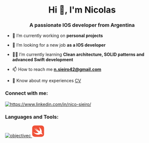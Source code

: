 <h1 align="center">Hi 👋, I'm Nicolas</h1>
<h3 align="center">A passionate IOS developer from Argentina</h3>

- 🔭 I’m currently working on **personal projects**

- 🤝 I’m looking for a new job **as a IOS developer**

- 👨‍💻 I’m currently learning **Clean architecture, SOLID patterns and advanced Swift 
development**

- 📫 How to reach me **n.sieiro42@gmail.com**

- 📄 Know about my experiences 
[CV](https://docs.google.com/document/d/1Kf1yulO5IGi6arWTkpzQMIm2kGn-5gWFhd19jlUVveM/edit?usp=sharing)

<h3 align="left">Connect with me:</h3>
<p align="left">
<a href="https://linkedin.com/in/https://www.linkedin.com/in/nico-sieiro/" target="blank"><img 
align="center" 
src="https://raw.githubusercontent.com/rahuldkjain/github-profile-readme-generator/master/src/images/icons/Social/linked-in-alt.svg" 
alt="https://www.linkedin.com/in/nico-sieiro/" height="30" width="40" /></a>
</p>

<h3 align="left">Languages and Tools:</h3>
<p align="left"> <a 
href="https://developer.apple.com/library/archive/documentation/Cocoa/Conceptual/ProgrammingWithObjectiveC/Introduction/Introduction.html" 
target="_blank" rel="noreferrer"> <img 
src="https://www.vectorlogo.zone/logos/apple_objectivec/apple_objectivec-icon.svg" 
alt="objectivec" width="40" height="40"/> </a> <a href="https://developer.apple.com/swift/" 
target="_blank" rel="noreferrer"> <img 
src="https://raw.githubusercontent.com/devicons/devicon/master/icons/swift/swift-original.svg" 
alt="swift" width="40" height="40"/> </a> </p>

